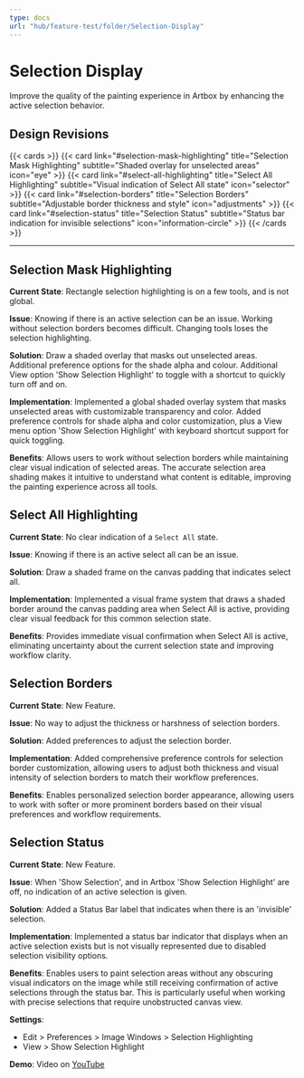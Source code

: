 ```yaml
---
type: docs
url: "hub/feature-test/folder/Selection-Display"
---
```


# Selection Display

Improve the quality of the painting experience in Artbox by enhancing the active selection behavior.

## Design Revisions

{{< cards >}}
  {{< card link="#selection-mask-highlighting" title="Selection Mask Highlighting" subtitle="Shaded overlay for unselected areas" icon="eye" >}}
  {{< card link="#select-all-highlighting" title="Select All Highlighting" subtitle="Visual indication of Select All state" icon="selector" >}}
  {{< card link="#selection-borders" title="Selection Borders" subtitle="Adjustable border thickness and style" icon="adjustments" >}}
  {{< card link="#selection-status" title="Selection Status" subtitle="Status bar indication for invisible selections" icon="information-circle" >}}
{{< /cards >}}

---

<div class="feature-section" id="selection-mask-highlighting">

## Selection Mask Highlighting

**Current State**: Rectangle selection highlighting is on a few tools, and is not global.

**Issue**: Knowing if there is an active selection can be an issue. Working without selection borders becomes difficult. Changing tools loses the selection highlighting.

**Solution**: Draw a shaded overlay that masks out unselected areas. Additional preference options for the shade alpha and colour. Additional View option 'Show Selection Highlight' to toggle with a shortcut to quickly turn off and on.

**Implementation**: Implemented a global shaded overlay system that masks unselected areas with customizable transparency and color. Added preference controls for shade alpha and color customization, plus a View menu option 'Show Selection Highlight' with keyboard shortcut support for quick toggling.

**Benefits**: Allows users to work without selection borders while maintaining clear visual indication of selected areas. The accurate selection area shading makes it intuitive to understand what content is editable, improving the painting experience across all tools.

</div>

<div class="feature-section" id="select-all-highlighting">

## Select All Highlighting

**Current State**: No clear indication of a `Select All` state.

**Issue**: Knowing if there is an active select all can be an issue.

**Solution**: Draw a shaded frame on the canvas padding that indicates select all.

**Implementation**: Implemented a visual frame system that draws a shaded border around the canvas padding area when Select All is active, providing clear visual feedback for this common selection state.

**Benefits**: Provides immediate visual confirmation when Select All is active, eliminating uncertainty about the current selection state and improving workflow clarity.

</div>

<div class="feature-section" id="selection-borders">

## Selection Borders

**Current State**: New Feature.

**Issue**: No way to adjust the thickness or harshness of selection borders.

**Solution**: Added preferences to adjust the selection border.

**Implementation**: Added comprehensive preference controls for selection border customization, allowing users to adjust both thickness and visual intensity of selection borders to match their workflow preferences.

**Benefits**: Enables personalized selection border appearance, allowing users to work with softer or more prominent borders based on their visual preferences and workflow requirements.

</div>

<div class="feature-section" id="selection-status">

## Selection Status

**Current State**: New Feature.

**Issue**: When 'Show Selection', and in Artbox 'Show Selection Highlight' are off, no indication of an active selection is given.

**Solution**: Added a Status Bar label that indicates when there is an 'invisible' selection.

**Implementation**: Implemented a status bar indicator that displays when an active selection exists but is not visually represented due to disabled selection visibility options.

**Benefits**: Enables users to paint selection areas without any obscuring visual indicators on the image while still receiving confirmation of active selections through the status bar. This is particularly useful when working with precise selections that require unobstructed canvas view.

**Settings**:
- Edit > Preferences > Image Windows > Selection Highlighting
- View > Show Selection Highlight

**Demo**: Video on [YouTube](https://youtu.be/RG3rOhjXXW0)

</div>


